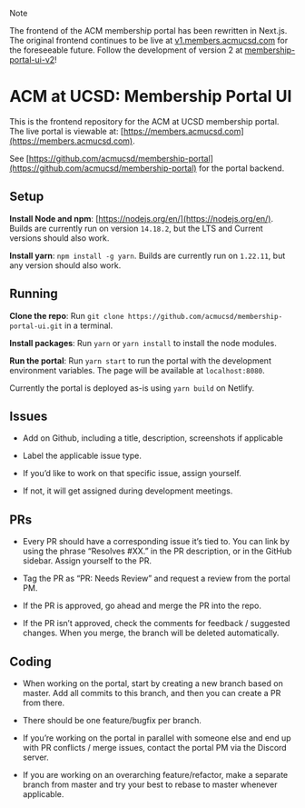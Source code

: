 > [!NOTE]
>
> The frontend of the ACM membership portal has been rewritten in Next.js. The original frontend continues to be live at [v1.members.acmucsd.com](https://v1.members.acmucsd.com/) for the foreseeable future. Follow the development of version 2 at [membership-portal-ui-v2](https://github.com/acmucsd/membership-portal-ui-v2/)!

# ACM at UCSD: Membership Portal UI

This is the frontend repository for the ACM at UCSD membership portal. The live portal is viewable at: [https://members.acmucsd.com](https://members.acmucsd.com).

See [https://github.com/acmucsd/membership-portal](https://github.com/acmucsd/membership-portal) for the portal backend.

## Setup

**Install Node and npm**: [https://nodejs.org/en/](https://nodejs.org/en/). Builds are currently run on version `14.18.2`, but the LTS and Current versions should also work.

**Install yarn**: `npm install -g yarn`. Builds are currently run on `1.22.11`, but any version should also work.

## Running

**Clone the repo**: Run `git clone https://github.com/acmucsd/membership-portal-ui.git` in a terminal.

**Install packages**: Run `yarn` or `yarn install` to install the node modules.

**Run the portal**: Run `yarn start` to run the portal with the development environment variables. The page will be available at `localhost:8080`.

Currently the portal is deployed as-is using `yarn build` on Netlify.

## Issues

- Add on Github, including a title, description, screenshots if applicable

- Label the applicable issue type.

- If you’d like to work on that specific issue, assign yourself.

- If not, it will get assigned during development meetings.

## PRs

- Every PR should have a corresponding issue it’s tied to. You can link by using the phrase “Resolves #XX.” in the PR description, or in the GitHub sidebar. Assign yourself to the PR.

- Tag the PR as “PR: Needs Review” and request a review from the portal PM.

- If the PR is approved, go ahead and merge the PR into the repo.

- If the PR isn’t approved, check the comments for feedback / suggested changes.
When you merge, the branch will be deleted automatically.

## Coding

- When working on the portal, start by creating a new branch based on master. Add all commits to this branch, and then you can create a PR from there.

- There should be one feature/bugfix per branch.

- If you’re working on the portal in parallel with someone else and end up with PR conflicts / merge issues, contact the portal PM via the Discord server.

- If you are working on an overarching feature/refactor, make a separate branch from master and try your best to rebase to master whenever applicable.
